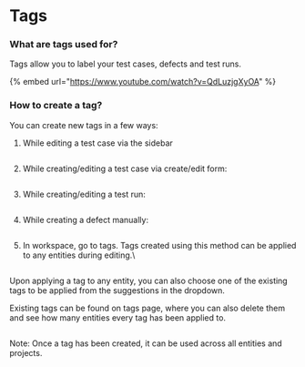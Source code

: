 # Tags

### What are tags used for?

Tags allow you to label your test cases, defects and test runs.

{% embed url="https://www.youtube.com/watch?v=QdLuzjgXyOA" %}

### How to create a tag? <a href="#h_f5b003a3eb" id="h_f5b003a3eb"></a>

You can create new tags in a few ways:

1.  While editing a test case via the sidebar



    <figure><img src="https://qase.intercom-attachments-7.com/i/o/597225298/7b1c3684879a18b7e33263cc/hF-m0LqoVz3d4QVQeYkZOrplJEs9UqUSjwn4XIyUwgw1xV3nmo11GYy-wTWMWXSxAiGePwl8w75fRo8hnqj-INABE2up2KALaB5q8IseQh8AbOnW5ikMX3I6wirMLudp25zYEtR6xiEk-ZYa_msrHvePJCo-5FzO-fBFWk--1VT4jnhvcc9yg_QSkg" alt=""><figcaption></figcaption></figure>
2.  While creating/editing a test case via create/edit form:



    <figure><img src="https://qase.intercom-attachments-7.com/i/o/597225363/64054081d52182caa65c13ea/MJhDRBNBXgxzLYOjs73hV_JMXvS-d8o5O1MAIqk3PKhNM-mD3MvdXB94mBNdrQjwHmAaJDF6WjFIJhhmQaKRFk5GKVl5CEDFBdnQFhrNsltDi-hrVgc8V9fyc3qTyCcZJrfqT7JpnueFhvsdJp5yA2s9F0iqHsjZvHTkJXd4Oct5FLwk6xwwCwnyNg" alt=""><figcaption></figcaption></figure>
3.  While creating/editing a test run:



    <figure><img src="https://qase.intercom-attachments-7.com/i/o/597225433/7bbe593a1768daedde26df17/XPwYxbT4GE3eHHD9MtBN9KPTGt46axqHAQTRl75dh4z3k9VEwwExZ24oY7174-pFs6Dd-OAsu4ZfRT45m-WHIjjFOjgVB6uJmGYu2jxa3WG0aiE4AuOoOwREgWCe8Pau2piSrw3Iqbznq1VP7S1jm5qQtEszbta3y1H9KbZX6yZgcynH_1nX0062ow" alt=""><figcaption></figcaption></figure>
4.  While creating a defect manually:



    <figure><img src="https://qase.intercom-attachments-7.com/i/o/597225473/ffc0a1f955282a0ed5ecb8d2/ZZgrgegPeO637-_lVZmic4cnm6cKWcAO8LI-S8R20I6Q0FcGo_eyab9G5um-dcaVBOmO6nUi0I5AOS_QGqo1f0sAA4oK6--luN7DkfcXYWES_sYCU9Zlejht2agoQ4oq8I8d6Qctpumn1iYH_PA6tWtHxIWVyPUm_6wgiX9yMB_BqJbUBFBENd8emw" alt=""><figcaption></figcaption></figure>
5.  In workspace, go to tags. Tags created using this method can be applied to any entities during editing.\


    <figure><img src="https://qase.intercom-attachments-7.com/i/o/597225516/af9a0ce846b3adb4e43fefa3/imyNB9YAdpLOje-nOw8KnugeR46BAS767-S_-mdDqheaUmkm50ugI8g0qHK5O3CzH0vSpKkZRTAXcSS_Tq82rY6QPYbzffmTwebeK13VPdg58ITo3gwGN3kxkOCY0VBsGeGVMvFjpoZ_NyhKEuOeRCFcXE7PnCmYUn9DwTGK4doJGJb9EAI-RDT_Nw" alt=""><figcaption></figcaption></figure>

Upon applying a tag to any entity, you can also choose one of the existing tags to be applied from the suggestions in the dropdown.

Existing tags can be found on tags page, where you can also delete them and see how many entities every tag has been applied to.

<figure><img src="https://qase.intercom-attachments-7.com/i/o/597225530/a9cae3453efca43340d84ba8/z7sSqVAKV6c6PJd-OpmqGdAoLIkqbJjQ5OjgGFHJ-zUl9sZoRgd09hUmPBESsGq8jmD-1lyyEFwNmKP_Mcr4ZBJ4ZUi_VMHWTz8_GvRHq6PMhmFmsiM3RUNiDIkMWuyIA7gkXMLtcZlo8CV4roJWSl-bOgNHusrIL4HEftLq4eI3tYJ3w5kgZAUETA" alt=""><figcaption></figcaption></figure>

Note: Once a tag has been created, it can be used across all entities and projects.

